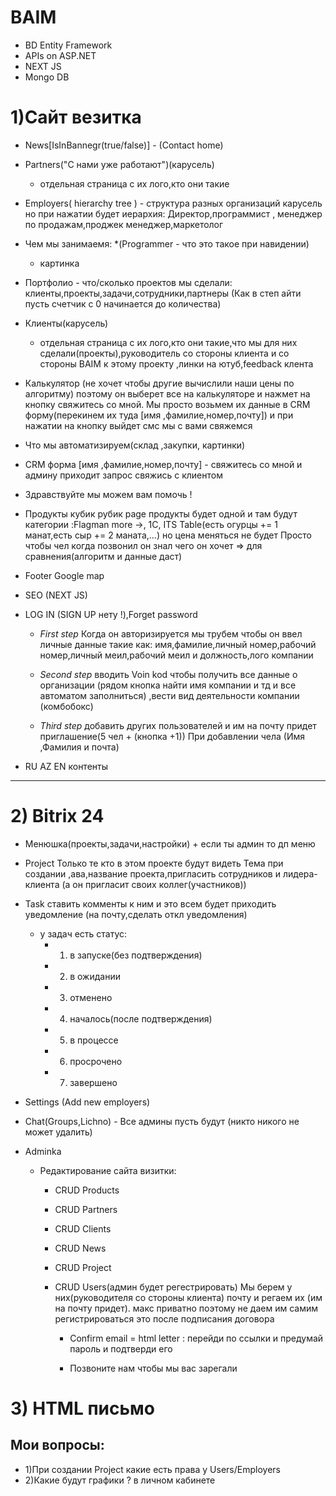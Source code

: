 # BAIM
* BD Entity Framework
* APIs on ASP.NET
* NEXT JS
* Mongo DB
	
# 1)Сайт везитка
* News[IsInBannegr(true/false)] - (Contact home)
	
* Partners("С нами уже работают")(карусель)
	* отдельная страница с их лого,кто они такие
		
* Employers( hierarchy tree ) - структура разных организаций
	карусель но при нажатии будет иерархия:
	Директор,программист , менеджер по продажам,проджек менеджер,маркетолог 
	
* Чем мы занимаемя:
   *(Programmer - что это такое при навидении)
   * картинка 
		
* Портфолио - что/сколько проектов мы сделали: клиенты,проекты,задачи,сотрудники,партнеры (Как в степ айти пусть счетчик с 0 начинается до количества)
	
* Клиенты(карусель)
	* отдельная страница с их лого,кто они такие,что мы для них сделали(проекты),руководитель со стороны клиента и со стороны BAIM к этому проекту ,линки на ютуб,feedback клента
		
* Калькулятор (не хочет чтобы другие вычислили наши цены по алгоритму)
поэтому он выберет все на калькуляторе и нажмет на кнопку свяжитесь со мной.
Мы просто возьмем их данные в CRM форму(перекинем их туда [имя ,фамилие,номер,почту])
и при нажатии на кнопку выйдет смс мы с вами свяжемся
	
* Что мы автоматизируем(склад ,закупки, картинки) 
	
* CRM форма [имя ,фамилие,номер,почту] - свяжитесь со мной и админу приходит запрос свяжись с клиентом
	
* Здравствуйте мы можем вам помочь !
	
* Продукты кубик рубик
	page продукты будет одной и там будут категории :Flagman more ->, 1C, ITS
	Table(есть огурцы += 1 манат,есть сыр += 2 маната,...) но цена меняться не будет
	Просто чтобы чел когда позвонил он знал чего он хочет => для сравнения(алгоритм и данные даст)
		
* Footer
	Google map
	
* SEO (NEXT JS)
	
* LOG IN (SIGN UP нету !),Forget password
	* *First step* 
	Когда он авторизируется мы трубем чтобы он ввел личные данные такие как:
	имя,фамилие,личный номер,рабочий номер,личный меил,рабочий меил и должность,лого компании 
		
	* *Second step* 
	вводить Voin kod чтобы получить все данные о организации
	(рядом кнопка найти имя компании и тд и все автоматом заполниться)
	,вести вид деятельности компании (комбобокс)
		
	* *Third step* 
	добавить других пользователей и им на почту придет приглашение(5 чел + (кнопка +1))
	При добавлении чела (Имя ,Фамилия и почта)
		
* RU AZ EN контенты
----

# 2) Bitrix 24
* Менюшка(проекты,задачи,настройки) + если ты админ то дп меню
	
* Project
	Только те кто в этом проекте будут видеть 
	Тема при создании ,ава,название проекта,пригласить сотрудников и лидера-клиента
	(а он пригласит своих коллег(участников))
		
	
* Task
	ставить комменты к ним и это всем будет приходить уведомление 
	(на почту,сделать откл уведомления)
	
	* у задач есть статус:
		* 1) в запуске(без подтверждения)
		* 2) в ожидании
		* 3) отменено
		* 4) началось(после подтверждения)
		* 5) в процессе
		* 6) просрочено
		* 7) завершено
	
* Settings (Add new employers)

* Chat(Groups,Lichno) - Все админы пусть будут (никто никого не может удалить)
	
* Adminka
	* Редактирование сайта визитки:	
		* СRUD Products
		* СRUD Partners
		* СRUD Clients
		* СRUD News
		* СRUD Project 
		* СRUD Users(админ будет регестрировать)
		Мы берем у них(руководителя со стороны клиента)
		почту и регаем их (им на почту придет).
		макс приватно поэтому не даем им самим регистрироваться
		это после подписания договора 
			
			* Confirm email = html letter : перейди по ссылки 
			и предумай пароль и подтверди его 
			
			* Позвоните нам чтобы мы вас зарегали
			
			
# 3) HTML письмо

## Мои вопросы:
* 1)При создании Project какие есть права у Users/Employers
* 2)Какие будут графики ? в личном кабинете

